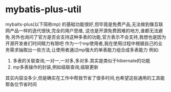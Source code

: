# mybatis-plus-util
mybaits-plus(以下简称mp) 的基础功能很好,但毕竟是免费产品,无法做到像互联网产品一样的迭代很快,完全的用户思维,
这也是开源免费困难的地方,谁都无法避免.另外也询问了官方是否会支持这种多表的功能,官方表示不会支持,我想也是因为开源开发者们时间精力有限吧
作为一个mp使用者,我在使用过程中根据自己的业务需求抽取出一些方法,让使用者通过mp强大的单表能力组合成多表能力
例如:
  1. 多表的关联查询,一对一,一对多,多对多.其实是类似于hibernate的功能
  2. mp多表操作的封装,例如级联查询,级联更新

其实内容没多少,但是确实在工作中帮我节省了很多时间,也希望这些通用的工具能帮各位节省时间
